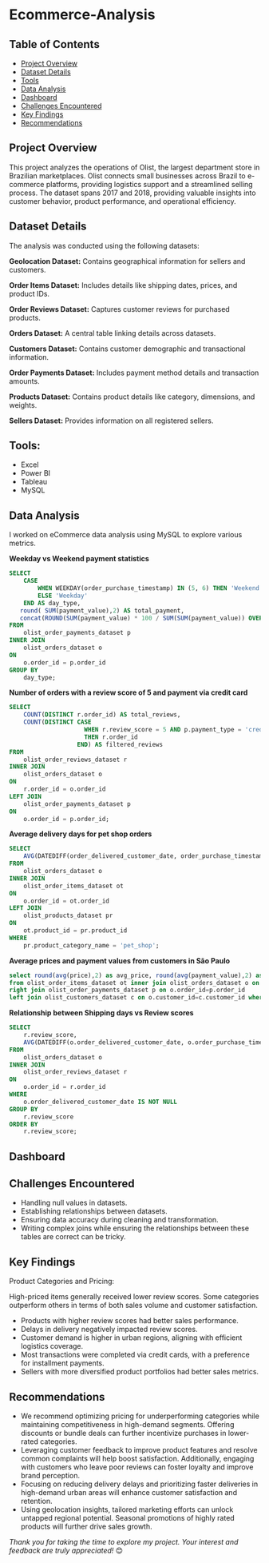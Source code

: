 # Ecommerce-Analysis

## Table of Contents
- [Project Overview](#project-overview)
- [Dataset Details](#dataset-details)
- [Tools](#tools)
- [Data Analysis](#data-analysis)
- [Dashboard](#dashboard)
- [Challenges Encountered](#challenges-encountered)
- [Key Findings](#key-findings)
- [Recommendations](#recommendations)

## Project Overview

This project analyzes the operations of Olist, the largest department store in Brazilian marketplaces. Olist connects small businesses across Brazil to e-commerce platforms, providing logistics support and a streamlined selling process. The dataset spans 2017 and 2018, providing valuable insights into customer behavior, product performance, and operational efficiency.

## Dataset Details

The analysis was conducted using the following datasets:

**Geolocation Dataset:** Contains geographical information for sellers and customers.

**Order Items Dataset:** Includes details like shipping dates, prices, and product IDs.

**Order Reviews Dataset:** Captures customer reviews for purchased products.

**Orders Dataset:** A central table linking details across datasets.

**Customers Dataset:** Contains customer demographic and transactional information.

**Order Payments Dataset:** Includes payment method details and transaction amounts.

**Products Dataset:** Contains product details like category, dimensions, and weights.

**Sellers Dataset:** Provides information on all registered sellers.

## Tools:

- Excel
- Power BI
- Tableau
- MySQL

## Data Analysis

I worked on eCommerce data analysis using MySQL to explore various metrics.

**Weekday vs Weekend payment statistics**
```sql
SELECT 
    CASE 
        WHEN WEEKDAY(order_purchase_timestamp) IN (5, 6) THEN 'Weekend'
        ELSE 'Weekday'
    END AS day_type,
   round( SUM(payment_value),2) AS total_payment,
   concat(ROUND(SUM(payment_value) * 100 / SUM(SUM(payment_value)) OVER (), 2), '%') AS percentage_of_total
FROM 
    olist_order_payments_dataset p
INNER JOIN 
    olist_orders_dataset o 
ON 
    o.order_id = p.order_id
GROUP BY 
    day_type;
```
**Number of orders with a review score of 5 and payment via credit card**
```sql
SELECT 
    COUNT(DISTINCT r.order_id) AS total_reviews,
    COUNT(DISTINCT CASE 
                     WHEN r.review_score = 5 AND p.payment_type = 'credit_card' 
                     THEN r.order_id 
                   END) AS filtered_reviews
FROM 
    olist_order_reviews_dataset r
INNER JOIN 
    olist_orders_dataset o 
ON 
    r.order_id = o.order_id
LEFT JOIN 
    olist_order_payments_dataset p 
ON 
    o.order_id = p.order_id;
```
**Average delivery days for pet shop orders**
```sql
SELECT 
    AVG(DATEDIFF(order_delivered_customer_date, order_purchase_timestamp)) AS avg_days
FROM 
    olist_orders_dataset o
INNER JOIN 
    olist_order_items_dataset ot 
ON 
    o.order_id = ot.order_id
LEFT JOIN 
    olist_products_dataset pr
ON 
    ot.product_id = pr.product_id
WHERE 
    pr.product_category_name = 'pet_shop';
```
**Average prices and payment values from customers in São Paulo**
```sql
select round(avg(price),2) as avg_price, round(avg(payment_value),2) as avg_payment_value
from olist_order_items_dataset ot inner join olist_orders_dataset o on ot.order_id=o.order_id
right join olist_order_payments_dataset p on o.order_id=p.order_id
left join olist_customers_dataset c on o.customer_id=c.customer_id where customer_city='sao paulo';
```
**Relationship between Shipping days vs Review scores**
```sql
SELECT 
    r.review_score,
    AVG(DATEDIFF(o.order_delivered_customer_date, o.order_purchase_timestamp)) AS avg_shipping_days 
FROM 
    olist_orders_dataset o
INNER JOIN 
    olist_order_reviews_dataset r 
ON 
    o.order_id = r.order_id
WHERE 
    o.order_delivered_customer_date IS NOT NULL
GROUP BY 
    r.review_score
ORDER BY 
    r.review_score;
```

## Dashboard


## Challenges Encountered

- Handling null values in datasets.
- Establishing relationships between datasets.
- Ensuring data accuracy during cleaning and transformation.
- Writing complex joins while ensuring the relationships between these tables are correct can be tricky.

## Key Findings
Product Categories and Pricing:

High-priced items generally received lower review scores.
Some categories outperform others in terms of both sales volume and customer satisfaction.

- Products with higher review scores had better sales performance.
- Delays in delivery negatively impacted review scores.
- Customer demand is higher in urban regions, aligning with efficient logistics coverage.
- Most transactions were completed via credit cards, with a preference for installment payments.
- Sellers with more diversified product portfolios had better sales metrics.

## Recommendations
- We recommend optimizing pricing for underperforming categories while maintaining competitiveness in high-demand segments. Offering discounts or bundle deals can further incentivize purchases in lower-rated categories.
- Leveraging customer feedback to improve product features and resolve common complaints will help boost satisfaction. Additionally, engaging with customers who leave poor reviews can foster loyalty and improve brand perception.
- Focusing on reducing delivery delays and prioritizing faster deliveries in high-demand urban areas will enhance customer satisfaction and retention.
- Using geolocation insights, tailored marketing efforts can unlock untapped regional potential. Seasonal promotions of highly rated products will further drive sales growth.

*Thank you for taking the time to explore my project. Your interest and feedback are truly appreciated!* 😊

